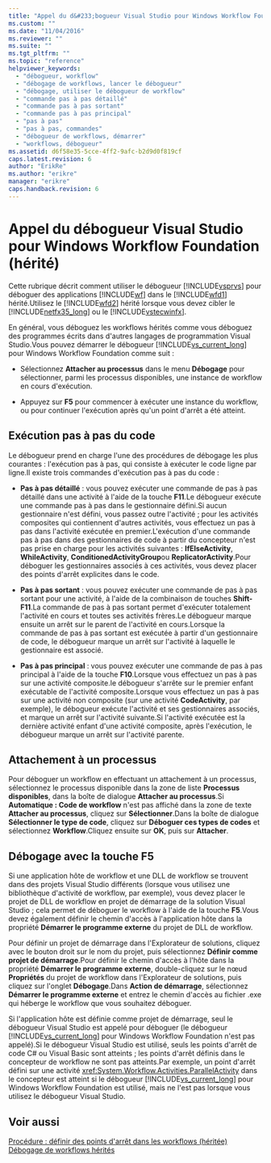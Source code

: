 ```yaml
---
title: "Appel du d&#233;bogueur Visual Studio pour Windows Workflow Foundation (h&#233;rit&#233;) | Microsoft Docs"
ms.custom: ""
ms.date: "11/04/2016"
ms.reviewer: ""
ms.suite: ""
ms.tgt_pltfrm: ""
ms.topic: "reference"
helpviewer_keywords: 
  - "débogueur, workflow"
  - "débogage de workflows, lancer le débogueur"
  - "débogage, utiliser le débogueur de workflow"
  - "commande pas à pas détaillé"
  - "commande pas à pas sortant"
  - "commande pas à pas principal"
  - "pas à pas"
  - "pas à pas, commandes"
  - "débogueur de workflows, démarrer"
  - "workflows, débogueur"
ms.assetid: d6f58e35-5cce-4ff2-9afc-b2d9d0f819cf
caps.latest.revision: 6
author: "ErikRe"
ms.author: "erikre"
manager: "erikre"
caps.handback.revision: 6
---
```

# Appel du d&#233;bogueur Visual Studio pour Windows Workflow Foundation (h&#233;rit&#233;)
Cette rubrique décrit comment utiliser le débogueur [!INCLUDE[vsprvs](../code-quality/includes/vsprvs_md.md)] pour déboguer des applications [!INCLUDE[wf](../workflow-designer/includes/wf_md.md)] dans le [!INCLUDE[wfd1](../workflow-designer/includes/wfd1_md.md)] hérité.Utilisez le [!INCLUDE[wfd2](../workflow-designer/includes/wfd2_md.md)] hérité lorsque vous devez cibler le [!INCLUDE[netfx35_long](../workflow-designer/includes/netfx35_long_md.md)] ou le [!INCLUDE[vstecwinfx](../workflow-designer/includes/vstecwinfx_md.md)].  
  
 En général, vous déboguez les workflows hérités comme vous déboguez des programmes écrits dans d'autres langages de programmation Visual Studio.Vous pouvez démarrer le débogueur [!INCLUDE[vs_current_long](../misc/includes/vs_current_long_md.md)] pour Windows Workflow Foundation comme suit :  
  
-   Sélectionnez **Attacher au processus** dans le menu **Débogage** pour sélectionner, parmi les processus disponibles, une instance de workflow en cours d'exécution.  
  
-   Appuyez sur **F5** pour commencer à exécuter une instance du workflow, ou pour continuer l'exécution après qu'un point d'arrêt a été atteint.  
  
## Exécution pas à pas du code  
 Le débogueur prend en charge l'une des procédures de débogage les plus courantes : l'exécution pas à pas, qui consiste à exécuter le code ligne par ligne.Il existe trois commandes d'exécution pas à pas du code :  
  
-   **Pas à pas détaillé** : vous pouvez exécuter une commande de pas à pas détaillé dans une activité à l'aide de la touche **F11**.Le débogueur exécute une commande pas à pas dans le gestionnaire défini.Si aucun gestionnaire n'est défini, vous passez outre l'activité ; pour les activités composites qui contiennent d'autres activités, vous effectuez un pas à pas dans l'activité exécutée en premier.L'exécution d'une commande pas à pas dans des gestionnaires de code à partir du concepteur n'est pas prise en charge pour les activités suivantes : **IfElseActivity**, **WhileActivity**, **ConditionedActivityGroup**ou **ReplicatorActivity**.Pour déboguer les gestionnaires associés à ces activités, vous devez placer des points d'arrêt explicites dans le code.  
  
-   **Pas à pas sortant** : vous pouvez exécuter une commande de pas à pas sortant pour une activité, à l'aide de la combinaison de touches **Shift\-F11**.La commande de pas à pas sortant permet d'exécuter totalement l'activité en cours et toutes ses activités frères.Le débogueur marque ensuite un arrêt sur le parent de l'activité en cours.Lorsque la commande de pas à pas sortant est exécutée à partir d'un gestionnaire de code, le débogueur marque un arrêt sur l'activité à laquelle le gestionnaire est associé.  
  
-   **Pas à pas principal** : vous pouvez exécuter une commande de pas à pas principal à l'aide de la touche **F10**.Lorsque vous effectuez un pas à pas sur une activité composite.le débogueur s'arrête sur le premier enfant exécutable de l'activité composite.Lorsque vous effectuez un pas à pas sur une activité non composite \(sur une activité **CodeActivity**, par exemple\), le débogueur exécute l'activité et ses gestionnaires associés, et marque un arrêt sur l'activité suivante.Si l'activité exécutée est la dernière activité enfant d'une activité composite, après l'exécution, le débogueur marque un arrêt sur l'activité parente.  
  
## Attachement à un processus  
 Pour déboguer un workflow en effectuant un attachement à un processus, sélectionnez le processus disponible dans la zone de liste **Processus disponibles**, dans la boîte de dialogue **Attacher au processus**.Si **Automatique : Code de workflow** n'est pas affiché dans la zone de texte **Attacher au processus**, cliquez sur **Sélectionner**.Dans la boîte de dialogue **Sélectionner le type de code**, cliquez sur **Déboguer ces types de codes** et sélectionnez **Workflow**.Cliquez ensuite sur **OK**, puis sur **Attacher**.  
  
## Débogage avec la touche F5  
 Si une application hôte de workflow et une DLL de workflow se trouvent dans des projets Visual Studio différents \(lorsque vous utilisez une bibliothèque d'activité de workflow, par exemple\), vous devez placer le projet de DLL de workflow en projet de démarrage de la solution Visual Studio ; cela permet de déboguer le workflow à l'aide de la touche **F5**.Vous devez également définir le chemin d'accès à l'application hôte dans la propriété **Démarrer le programme externe** du projet de DLL de workflow.  
  
 Pour définir un projet de démarrage dans l'Explorateur de solutions, cliquez avec le bouton droit sur le nom du projet, puis sélectionnez **Définir comme projet de démarrage**.Pour définir le chemin d'accès à l'hôte dans la propriété **Démarrer le programme externe**, double\-cliquez sur le nœud **Propriétés** du projet de workflow dans l'Explorateur de solutions, puis cliquez sur l'onglet **Débogage**.Dans **Action de démarrage**, sélectionnez **Démarrer le programme externe** et entrez le chemin d'accès au fichier .exe qui héberge le workflow que vous souhaitez déboguer.  
  
 Si l'application hôte est définie comme projet de démarrage, seul le débogueur Visual Studio est appelé pour déboguer \(le débogueur [!INCLUDE[vs_current_long](../misc/includes/vs_current_long_md.md)] pour Windows Workflow Foundation n'est pas appelé\).Si le débogueur Visual Studio est utilisé, seuls les points d'arrêt de code C\# ou Visual Basic sont atteints ; les points d'arrêt définis dans le concepteur de workflow ne sont pas atteints.Par exemple, un point d'arrêt défini sur une activité <xref:System.Workflow.Activities.ParallelActivity> dans le concepteur est atteint si le débogueur [!INCLUDE[vs_current_long](../misc/includes/vs_current_long_md.md)] pour Windows Workflow Foundation est utilisé, mais ne l'est pas lorsque vous utilisez le débogueur Visual Studio.  
  
## Voir aussi  
 [Procédure : définir des points d'arrêt dans les workflows \(héritée\)](../workflow-designer/how-to-set-breakpoints-in-workflows-legacy.md)   
 [Débogage de workflows hérités](../workflow-designer/debugging-legacy-workflows.md)